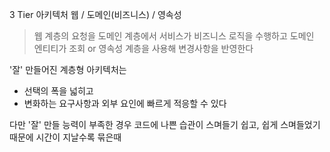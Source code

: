 
3 Tier 아키텍처
웹 / 도메인(비즈니스) / 영속성
> 웹 계층의 요청을 도메인 계층에서 서비스가 비즈니스 로직을 수행하고 도메인 엔티티가 조회 or 영속성 계층을 사용해 변경사항을 반영한다

'잘' 만들어진 계층형 아키텍처는
- 선택의 폭을 넓히고
- 변화하는 요구사항과 외부 요인에 빠르게 적응할 수 있다

다만 '잘' 만들 능력이 부족한 경우 코드에 나쁜 습관이 스며들기 쉽고, 쉽게 스며들었기 때문에 시간이 지날수록 묶은때